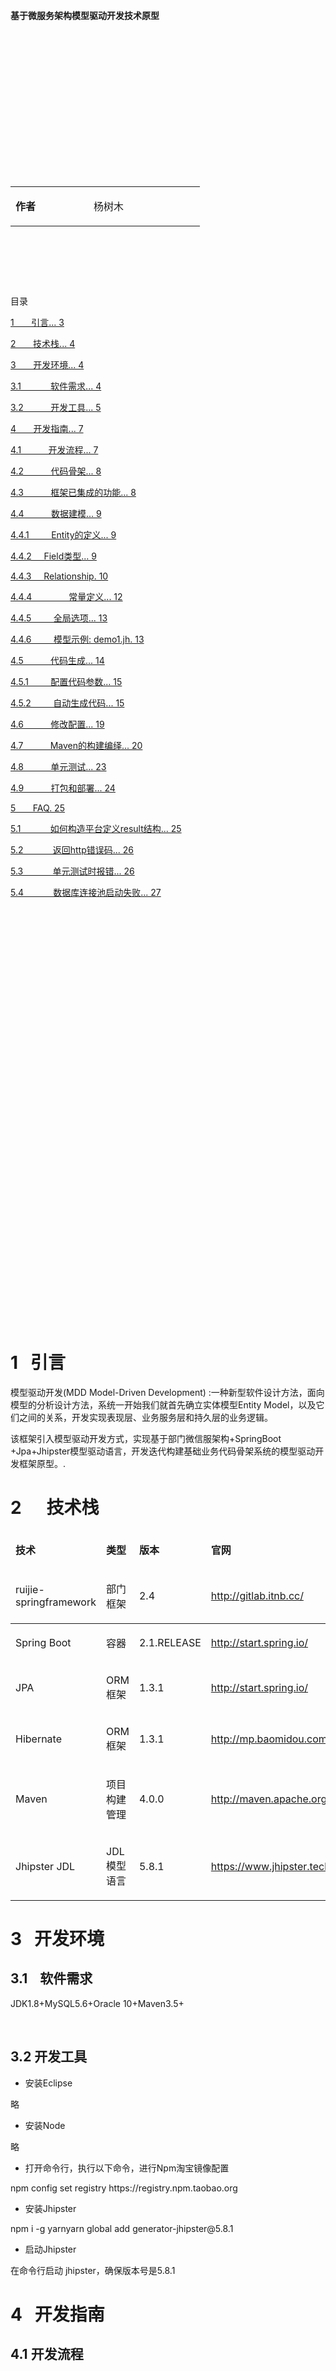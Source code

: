 <html xmlns=http://www.w3.org/1999/xhtml>
<head>   
<meta http-equiv=Content-Type content="text/html;charset=utf-8">

</meta>
</head>

<body>
<p>&nbsp;</p>

<p><strong>&nbsp;</strong></p>
<p><strong>&nbsp;</strong></p>
<p><strong>&nbsp;</strong></p>
<p><strong>&nbsp;</strong></p>
<p><strong>基于微服务架构模型驱动开发技术原型</strong></p>
<p><strong>&nbsp;</strong></p>
<p><strong>&nbsp;</strong></p>
<p><strong>&nbsp;</strong></p>
<p><strong>&nbsp;</strong></p>
<p><strong>&nbsp;</strong></p>
<p><strong>&nbsp;</strong></p>
<p><strong>&nbsp;</strong></p>
<p>&nbsp;</p>
<table>
<tbody>
<tr>
<td width="109">
<p><strong>作者</strong></p>
</td>
<td width="162">
<p>杨树木</p>
</td>
</tr>
</tbody>
</table>
<p>&nbsp;</p>
<p>&nbsp;</p>
<p>&nbsp;</p>
<p>目录</p>
<p><a href="#_Toc5487044">1&nbsp;&nbsp;&nbsp;&nbsp;&nbsp;&nbsp; 引言... 3</a></p>
<p><a href="#_Toc5487045">2&nbsp;&nbsp;&nbsp;&nbsp;&nbsp;&nbsp; 技术栈... 4</a></p>
<p><a href="#_Toc5487046">3&nbsp;&nbsp;&nbsp;&nbsp;&nbsp;&nbsp; 开发环境... 4</a></p>
<p><a href="#_Toc5487047">3.1&nbsp;&nbsp;&nbsp;&nbsp;&nbsp;&nbsp;&nbsp;&nbsp;&nbsp;&nbsp;&nbsp; 软件需求... 4</a></p>
<p><a href="#_Toc5487048">3.2&nbsp;&nbsp;&nbsp;&nbsp;&nbsp;&nbsp;&nbsp;&nbsp;&nbsp;&nbsp; 开发工具... 5</a></p>
<p><a href="#_Toc5487049">4&nbsp;&nbsp;&nbsp;&nbsp;&nbsp;&nbsp; 开发指南... 7</a></p>
<p><a href="#_Toc5487050">4.1&nbsp;&nbsp;&nbsp;&nbsp;&nbsp;&nbsp;&nbsp;&nbsp;&nbsp;&nbsp; 开发流程... 7</a></p>
<p><a href="#_Toc5487051">4.2&nbsp;&nbsp;&nbsp;&nbsp;&nbsp;&nbsp;&nbsp;&nbsp;&nbsp;&nbsp; 代码骨架... 8</a></p>
<p><a href="#_Toc5487052">4.3&nbsp;&nbsp;&nbsp;&nbsp;&nbsp;&nbsp;&nbsp;&nbsp;&nbsp;&nbsp; 框架已集成的功能... 8</a></p>
<p><a href="#_Toc5487053">4.4&nbsp;&nbsp;&nbsp;&nbsp;&nbsp;&nbsp;&nbsp;&nbsp;&nbsp;&nbsp; 数据建模... 9</a></p>
<p><a href="#_Toc5487054">4.4.1&nbsp;&nbsp;&nbsp;&nbsp;&nbsp;&nbsp;&nbsp;&nbsp; Entity的定义... 9</a></p>
<p><a href="#_Toc5487055">4.4.2&nbsp;&nbsp;&nbsp;&nbsp; Field类型... 9</a></p>
<p><a href="#_Toc5487056">4.4.3&nbsp;&nbsp;&nbsp;&nbsp; Relationship. 10</a></p>
<p><a href="#_Toc5487057">4.4.4&nbsp;&nbsp;&nbsp;&nbsp;&nbsp;&nbsp;&nbsp;&nbsp;&nbsp;&nbsp;&nbsp;&nbsp;&nbsp;&nbsp; 常量定义... 12</a></p>
<p><a href="#_Toc5487058">4.4.5&nbsp;&nbsp;&nbsp;&nbsp;&nbsp;&nbsp;&nbsp;&nbsp; 全局选项... 13</a></p>
<p><a href="#_Toc5487059">4.4.6&nbsp;&nbsp;&nbsp;&nbsp;&nbsp;&nbsp;&nbsp;&nbsp; 模型示例: demo1.jh. 13</a></p>
<p><a href="#_Toc5487060">4.5&nbsp;&nbsp;&nbsp;&nbsp;&nbsp;&nbsp;&nbsp;&nbsp;&nbsp;&nbsp; 代码生成... 14</a></p>
<p><a href="#_Toc5487061">4.5.1&nbsp;&nbsp;&nbsp;&nbsp;&nbsp;&nbsp;&nbsp;&nbsp; 配置代码参数... 15</a></p>
<p><a href="#_Toc5487062">4.5.2&nbsp;&nbsp;&nbsp;&nbsp;&nbsp;&nbsp;&nbsp;&nbsp; 自动生成代码... 15</a></p>
<p><a href="#_Toc5487063">4.6&nbsp;&nbsp;&nbsp;&nbsp;&nbsp;&nbsp;&nbsp;&nbsp;&nbsp;&nbsp; 修改配置... 19</a></p>
<p><a href="#_Toc5487064">4.7&nbsp;&nbsp;&nbsp;&nbsp;&nbsp;&nbsp;&nbsp;&nbsp;&nbsp;&nbsp; Maven的构建编绎... 20</a></p>
<p><a href="#_Toc5487065">4.8&nbsp;&nbsp;&nbsp;&nbsp;&nbsp;&nbsp;&nbsp;&nbsp;&nbsp;&nbsp; 单元测试... 23</a></p>
<p><a href="#_Toc5487066">4.9&nbsp;&nbsp;&nbsp;&nbsp;&nbsp;&nbsp;&nbsp;&nbsp;&nbsp;&nbsp; 打包和部署... 24</a></p>
<p><a href="#_Toc5487067">5&nbsp;&nbsp;&nbsp;&nbsp;&nbsp;&nbsp; FAQ. 25</a></p>
<p><a href="#_Toc5487068">5.1&nbsp;&nbsp;&nbsp;&nbsp;&nbsp;&nbsp;&nbsp;&nbsp;&nbsp;&nbsp;&nbsp; 如何构造平台定义result结构... 25</a></p>
<p><a href="#_Toc5487069">5.2&nbsp;&nbsp;&nbsp;&nbsp;&nbsp;&nbsp;&nbsp;&nbsp;&nbsp;&nbsp;&nbsp; 返回http错误码... 26</a></p>
<p><a href="#_Toc5487070">5.3&nbsp;&nbsp;&nbsp;&nbsp;&nbsp;&nbsp;&nbsp;&nbsp;&nbsp;&nbsp;&nbsp; 单元测试时报错... 26</a></p>
<p><a href="#_Toc5487071">5.4&nbsp;&nbsp;&nbsp;&nbsp;&nbsp;&nbsp;&nbsp;&nbsp;&nbsp;&nbsp;&nbsp; 数据库连接池启动失败... 27</a></p>
<p><strong>&nbsp;</strong></p>
<p><strong>&nbsp;</strong></p>
<p><strong>&nbsp;</strong></p>
<p><strong>&nbsp;</strong></p>
<p><strong>&nbsp;</strong></p>
<p>&nbsp;</p>
<p>&nbsp;</p>
<p>&nbsp;</p>
<p>&nbsp;</p>
<p>&nbsp;</p>
<p>&nbsp;</p>
<p>&nbsp;</p>
<p>&nbsp;</p>
<p>&nbsp;</p>
<p>&nbsp;</p>
<p>&nbsp;</p>
<p>&nbsp;</p>
<p>&nbsp;</p>
<p>&nbsp;</p>
<p>&nbsp;</p>
<p>&nbsp;</p>
<p>&nbsp;</p>
<h1><a name="_Toc5487044"></a>1&nbsp;&nbsp; 引言</h1>
<p>模型驱动开发(MDD Model-Driven Development) :一种新型软件设计方法，面向模型的分析设计方法，系统一开始我们就首先确立实体模型Entity Model，以及它们之间的关系，开发实现表现层、业务服务层和持久层的业务逻辑。</p>
<p>该框架引入模型驱动开发方式，实现基于部门微信服架构+SpringBoot +Jpa+Jhipster模型驱动语言，开发迭代构建基础业务代码骨架系统的模型驱动开发框架原型。.</p>
<h1><a name="_Toc5487045"></a>2&nbsp;&nbsp;&nbsp;&nbsp;&nbsp; 技术栈</h1>
<table width="671">
<thead>
<tr>
<td width="151">
<p><strong>技术</strong></p>
</td>
<td>
<p><strong>类型</strong></p>
</td>
<td>
<p><strong>版本</strong></p>
</td>
<td>
<p><strong>官网</strong></p>
</td>
</tr>
<tr>
<td width="151">
<p>ruijie-springframework</p>
</td>
<td>
<p>部门框架</p>
</td>
<td>
<p>2.4</p>
</td>
<td>
<p><a href="http://start.spring.io/">http://gitlab.itnb.cc/</a></p>
</td>
</tr>
</thead>
<tbody>
<tr>
<td width="151">
<p>Spring Boot</p>
</td>
<td>
<p>容器</p>
</td>
<td>
<p>2.1.RELEASE</p>
</td>
<td>
<p><a href="http://start.spring.io/">http://start.spring.io/</a></p>
</td>
</tr>
<tr>
<td width="151">
<p>JPA</p>
</td>
<td>
<p>ORM框架</p>
</td>
<td>
<p>1.3.1</p>
</td>
<td>
<p><a href="http://start.spring.io/">http://start.spring.io/</a></p>
</td>
</tr>
<tr>
<td width="151">
<p>Hibernate</p>
</td>
<td>
<p>ORM框架</p>
</td>
<td>
<p>1.3.1</p>
</td>
<td>
<p><a href="http://mp.baomidou.com/">http://mp.baomidou.com/</a></p>
</td>
</tr>
<tr>
<td width="151">
<p>Maven</p>
</td>
<td>
<p>项目构建管理</p>
</td>
<td>
<p>4.0.0</p>
</td>
<td>
<p><a href="http://maven.apache.org/">http://maven.apache.org</a></p>
</td>
</tr>
<tr>
<td width="151">
<p>Jhipster JDL</p>
</td>
<td>
<p>JDL模型语言</p>
</td>
<td>
<p>5.8.1</p>
</td>
<td>
<p><a href="https://www.jhipster.tech/">https://www.jhipster.tech/</a></p>
</td>
</tr>
</tbody>
</table>
<h1><a name="_Toc5487046"></a>3&nbsp;&nbsp; 开发环境</h1>
<h2><a name="_Toc5487047"></a>3.1&nbsp;&nbsp;&nbsp; 软件需求</h2>
<p>JDK1.8+MySQL5.6+Oracle 10+Maven3.5+</p>
<p>&nbsp;</p>
<h2><a name="_Toc5487048"></a><a name="_Toc480875847"></a><a name="_Toc467684223"></a>3.2 开发工具</h2>
<ul>
<li>安装Eclipse</li>
</ul>
<p>略</p>
<ul>
<li>安装Node</li>
</ul>
<p>略</p>
<ul>
<li>打开命令行，执行以下命令，进行Npm淘宝镜像配置</li>
</ul>
<p>npm config set registry https://registry.npm.taobao.org</p>
<ul>
<li>安装Jhipster</li>
</ul>
<p>npm i -g yarnyarn global add generator-jhipster@5.8.1</p>
<ul>
<li>启动Jhipster</li>
</ul>
<p>在命令行启动 jhipster，确保版本号是5.8.1</p>
<h1><a name="_Toc5487049"></a>4&nbsp;&nbsp; 开发指南</h1>
<h2><a name="_Toc5487050"></a>4.1 开发流程</h2>
<p>&nbsp;</p>
<p>&nbsp;&nbsp;&nbsp; 微服务平台除了引入成熟的技术栈，同时也将目前微服务社区的模型驱动代码生成方案引入到项目中，提高开发效率，降低开发成本，同时减轻开发人员的重复工作。上图中蓝色的部分是可以按照平台开发的指引自动构建完成。</p>
<ol>
<li>代码骨架：基于Spring Boot的单体服务架构</li>
<li>数据建模：基于JDL语法，模型驱动开发</li>
<li>生成代码：应用建模文件，生成SSH的业务代码</li>
<li>修改配置：针对不同的环境修改配置文件，连接基础服务</li>
<li>CRUD测试：使用Junit单元测试测试所有的接口</li>
<li>业务开发：在上述工作完成的基础上，开发人员可以着手开始业务开发</li>
<li>单元测试：业务开发的同时通过单元测试可以本地完成功能测试</li>
<li>打包部署：平台提供基于maven Jar打包部署方案</li>
</ol>
<p>对于1-6的步骤，可以通过模型驱动指引快速的得到一个包含所有领域对象CRUD功能、包括单元测试在内的代码。</p>
<h2><a name="_Toc5487051"></a>4.2 代码骨架</h2>
<p>微服务骨架的生成依赖于generator-jhipster，下载骨架地址</p>
<p>部门gitlab: 地址：<a href="http://gitlab.itnb.cc/">http://gitlab.itnb.cc/</a></p>
<p>实际项目直接修改将骨架的项目名和包名为实际的项目,可以批量替换骨架的appdemo名称为实际项目名称即可.</p>
<h2><a name="_Toc5487052"></a><a name="_Toc5301284"></a>4.3 框架已集成的功能</h2>
<p>微服务模型驱动骨架已完成功能集成如下:</p>
<ul>
<li>支持模型JDL建模,自动构造生成业务逻辑代码</li>
<li>支持集成部门功能组件ruijie-springframework,单点登陆验证,微服务网关注册等</li>
<li>支持数据基础操作增删改查询CRUD</li>
<li>支持单元测试CRUD</li>
<li>支持数据业务层标准接口实现定义,数据分层</li>
<li>接口数据DTO封装</li>
<li>支持数据分页查询</li>
<li>支持标准Http状态返回码</li>
<li>支持部门Result结构自己定义返回</li>
</ul>
<h2><a name="_Toc5487053"></a>4.4 数据建模</h2>
<p>业务建模是骨架开发基础，以下描述一个数据模型建型具体过程相关开发过程.</p>
<h3><a name="_Toc5487054"></a>4.4.1&nbsp; Entity的定义</h3>
<p>entity &lt;entity name&gt; {</p>
<p>&nbsp; &lt;field name&gt; &lt;type&gt; [&lt;validation&gt;*]</p>
<p>}</p>
<p>&nbsp;&nbsp;&nbsp; &lt;entity name&gt;&nbsp; 是指 Entity 的名称</p>
<p>&nbsp;&nbsp;&nbsp; &lt;field name&gt;&nbsp; 是指字段的名称</p>
<p>&nbsp;&nbsp;&nbsp; &lt;type&gt; 是指JHipster支持的字段类型</p>
<p>&nbsp;&nbsp;&nbsp; &lt;validation&gt; 字段的校验规范，可选输入。</p>
<ul>
<li>一个简单的示例</li>
</ul>
<p>entity D {</p>
<p>&nbsp; lastname String required,</p>
<p>&nbsp; firstname String required,</p>
<p>&nbsp; address String required maxlength(100),</p>
<p>&nbsp; age Integer required min(18)</p>
<p>}</p>
<h3><a name="_Toc5487055"></a>4.4.2&nbsp;&nbsp;&nbsp;&nbsp; Field类型</h3>
<p>Field类型、Java类型、数据库类型的对应关系</p>
<table>
<tbody>
<tr>
<td width="105">
<p>Jhipster类型</p>
</td>
<td width="105">
<p>Java类型</p>
</td>
<td width="102">
<p>CockRoach</p>
<p>数据库类型</p>
</td>
<td width="213">
<p>支持的校验规则</p>
</td>
</tr>
<tr>
<td width="105">
<p>Integer</p>
</td>
<td width="105">
<p>Integer</p>
</td>
<td width="102">
<p>INT</p>
</td>
<td width="213">
<p>required, min, max</p>
</td>
</tr>
<tr>
<td width="105">
<p>Long</p>
</td>
<td width="105">
<p>Long</p>
</td>
<td width="102">
<p>BIGINT</p>
</td>
<td width="213">
<p>required, min, max</p>
</td>
</tr>
<tr>
<td width="105">
<p>BigDecimal</p>
</td>
<td width="105">
<p>BigDecimal</p>
</td>
<td width="102">
<p>DECIMAL(10,2)</p>
</td>
<td width="213">
<p>required, min, max</p>
</td>
</tr>
<tr>
<td width="105">
<p>Float</p>
</td>
<td width="105">
<p>Float</p>
</td>
<td width="102">
<p>REAL</p>
</td>
<td width="213">
<p>required, min, max</p>
</td>
</tr>
<tr>
<td width="105">
<p>Double</p>
</td>
<td width="105">
<p>Double</p>
</td>
<td width="102">
<p>DOUBLE PRECISION</p>
</td>
<td width="213">
<p>required, min, max</p>
</td>
</tr>
<tr>
<td width="105">
<p>Boolean</p>
</td>
<td width="105">
<p>Boolean</p>
</td>
<td width="102">
<p>BOOL</p>
</td>
<td width="213">
<p>required</p>
</td>
</tr>
<tr>
<td width="105">
<p>String</p>
</td>
<td width="105">
<p>String</p>
</td>
<td width="102">
<p>STRING</p>
</td>
<td width="213">
<p>required, minlength, maxlength, pattern</p>
</td>
</tr>
<tr>
<td width="105">
<p>LocalDate</p>
</td>
<td width="105">
<p>LocalDate</p>
</td>
<td width="102">
<p>DATE</p>
</td>
<td width="213">
<p>required</p>
</td>
</tr>
<tr>
<td width="105">
<p>ZonedDateTime</p>
</td>
<td width="105">
<p>ZonedDateTime</p>
</td>
<td width="102">
<p>TIMESTAMP</p>
</td>
<td width="213">
<p>required</p>
</td>
</tr>
<tr>
<td width="105">
<p>Instant</p>
</td>
<td width="105">
<p>Instant</p>
</td>
<td width="102">
<p>TIMESTAMP</p>
</td>
<td width="213">
<p>required</p>
</td>
</tr>
<tr>
<td width="105">
<p>TextBlob</p>
</td>
<td width="105">
<p>String</p>
</td>
<td width="102">
<p>STRING</p>
</td>
<td width="213">
<p>required</p>
</td>
</tr>
</tbody>
</table>
<h3><a name="_Toc5487056"></a>4.4.3&nbsp;&nbsp;&nbsp;&nbsp; Relationship</h3>
<ul>
<li>Relationship的定义格式</li>
</ul>
<p>relationship (OneToMany | ManyToOne | OneToOne | ManyToMany) {</p>
<p>&nbsp; &lt;from entity&gt;[{&lt;relationship name&gt;[(&lt;display field&gt;)]}] to &lt;to entity&gt;[{&lt;relationship name&gt;[(&lt;display field&gt;)]}]</p>
<p>}</p>
<ul>
<li>可以定义的类型包括 (OneToMany | ManyToOne| OneToOne | ManyToMany)，这些类型和Hibernate中的定义一致。</li>
<li>One-to-One (双向关联)</li>
</ul>
<p>entity Driver</p>
<p>entity Car</p>
<p>relationship OneToOne {</p>
<p>&nbsp; Car{driver} to Driver{car}</p>
<p>}</p>
<ul>
<li>One-to-One (单向关联)</li>
</ul>
<p>entity Citizen</p>
<p>entity Passport</p>
<p>relationship OneToOne {</p>
<p>&nbsp; Citizen{passport} to Passport</p>
<p>}</p>
<ul>
<li>One-to-Many (双向关联)</li>
</ul>
<p>entity Owner</p>
<p>entity Car</p>
<p>relationship OneToMany {</p>
<p>&nbsp; Owner{car} to Car{owner}</p>
<p>}</p>
<ul>
<li>One-to-Many (单向关联)</li>
</ul>
<p>entity Owner</p>
<p>entity Car</p>
<p>relationship ManyToOne {</p>
<p>&nbsp; Car{owner} to Owner</p>
<p>}</p>
<ul>
<li>Many-To-One</li>
</ul>
<p>entity Owner</p>
<p>entity Car</p>
<p>relationship ManyToOne {</p>
<p>&nbsp; Car{owner} to Owner</p>
<p>}</p>
<ul>
<li>Many-To-Many</li>
</ul>
<p>entity Driver</p>
<p>entity Car</p>
<p>relationship ManyToMany {</p>
<p>&nbsp; Car{driver} to Driver{car}</p>
<p>}</p>
<ul>
<li>不建议使用ManyToMany，建议使用两个ManyToOne的关联来表达，以保持良好的扩展性</li>
<li>&lt;from entity&gt; 是关联的源Entity</li>
<li>&lt;to entity&gt; 是关联的目标Entity</li>
<li>&lt;relationship name&gt; 是指当前Entity对目标Entity关联关系挂有时命名，</li>
<li>&lt;display field&gt; 通常用于定义Entity除了代理主键外的关键标识字段，默认值为ID。这个设置会为DTO增加一个用于友好显示的字段</li>
<li>required 表示该关联关系是否必须</li>
<li>以下是一个简单的示例，Relationship的关系会应用于生成Liquibase的外键约束，生成符合Hibernate规范的Domain对象关联关系。</li>
</ul>
<p>entity Book</p>
<p>entity Author {</p>
<p>&nbsp; name String required</p>
<p>}</p>
<p>relationship OneToMany {</p>
<p>&nbsp; Author{book} to Book{writer(name) required}</p>
<p>}</p>
<h3><a name="_Toc5487057"></a>4.4.4&nbsp;&nbsp;&nbsp;&nbsp; 常量定义</h3>
<p>DEFAULT_MIN_LENGTH = 1</p>
<p>DEFAULT_MAX_LENGTH = 42</p>
<p>DEFAULT_MIN_BYTES = 20</p>
<p>DEFAULT_MAX_BYTES = 40</p>
<p>DEFAULT_MIN = 0</p>
<p>DEFAULT_MAX = 41</p>
<p>&nbsp;</p>
<p>entity A {</p>
<p>&nbsp; name String minlength(DEFAULT_MIN_LENGTH) maxlength(DEFAULT_MAX_LENGTH)</p>
<p>&nbsp; content TextBlob minbytes(DEFAULT_MIN_BYTES) maxbytes(DEFAULT_MAX_BYTES)</p>
<p>&nbsp; count Integer min(DEFAULT_MIN) max(DEFAULT_MAX)</p>
<p>}</p>
<h3><a name="_Toc5487058"></a>4.4.5&nbsp; 全局选项</h3>
<p>当前规范约定全局选项统一使用此配置，禁止修改</p>
<p>paginate * with pagination</p>
<p>service * with serviceImpl</p>
<p>dto * with mapstruct</p>
<h3><a name="_Toc5487059"></a>4.4.6&nbsp; 模型示例: demo1.jh</h3>
<p>entity Customer {</p>
<p>firstName String required minlength(1) maxlength(20),</p>
<p>&nbsp;&nbsp;&nbsp; lastName String required minlength(1) maxlength(20),</p>
<p>&nbsp;&nbsp;&nbsp; age Integer required min(0) max(200),</p>
<p>&nbsp;&nbsp;&nbsp; active Boolean required,</p>
<p>&nbsp;&nbsp;&nbsp; emailAddress String required minlength(1) maxlength(100),</p>
<p>&nbsp;&nbsp;&nbsp; dateOfBirth Instant,</p>
<p>&nbsp;&nbsp;&nbsp; country String required minlength(1) maxlength(20),</p>
<p>&nbsp;&nbsp;&nbsp; city String required minlength(1) maxlength(20),</p>
<p>&nbsp;&nbsp;&nbsp; street String required minlength(1) maxlength(200),</p>
<p>}</p>
<p>&nbsp;</p>
<p>entity Product {</p>
<p>&nbsp;&nbsp;&nbsp; code String required minlength(1) maxlength(50),</p>
<p>&nbsp;&nbsp;&nbsp; shortName String required minlength(1) maxlength(50),</p>
<p>&nbsp;&nbsp;&nbsp; longName String required minlength(1) maxlength(200),</p>
<p>&nbsp;&nbsp;&nbsp; description String required minlength(1) maxlength(200)</p>
<p>}</p>
<p>entity CustomerProduct {</p>
<p>&nbsp;&nbsp;&nbsp; amount Integer</p>
<p>}</p>
<p>relationship ManyToOne {</p>
<p>&nbsp;&nbsp;&nbsp; Customer{manager(emailAddress)} to Customer</p>
<p>}</p>
<p>relationship ManyToOne {</p>
<p>&nbsp;&nbsp;&nbsp; CustomerProduct{customer(emailAddress)} to Customer,</p>
<p>&nbsp;&nbsp;&nbsp; CustomerProduct{product(code)} to Product</p>
<p>}</p>
<p>paginate * with pagination</p>
<p>service * with serviceImpl</p>
<p>dto * with mapstruct</p>
<h2><a name="_Toc5487060"></a>4.5 代码生成</h2>
<p>在项目根文件夹（即pom.xml所在的文件夹）,执行如下操作.</p>
<h3><a name="_Toc5487061"></a>4.5.1&nbsp; 配置代码参数</h3>
<p>如果第一次生成，可以修改<strong>.yo-rc.json</strong>代码生成项目包名和项目名。</p>
<h3><a name="_Toc5487062"></a>4.5.2&nbsp; 自动生成代码</h3>
<p>使用命令行 jhipster import-jdl xxx.jh生成代码</p>
<p>一个Entity对应的代码文件包括：</p>
<ul>
<li>src\main\java\cn\com\ruijie\it\demo1\domain\CustomerProduct.java</li>
</ul>
<p>&nbsp;</p>
<ul>
<li>src\main\java\cn\com\ruijie\it\demo1\repository\CustomerProductRepository.java</li>
</ul>
<p>&nbsp;</p>
<ul>
<li>src\main\java\cn\com\ruijie\it\demo1\web\rest\CustomerProductResource.java</li>
</ul>
<p>&nbsp;</p>
<ul>
<li>src\main\java\cn\com\ruijie\it\demo1\service\CustomerProductService.java</li>
</ul>
<p>&nbsp;</p>
<ul>
<li>src\main\java\cn\com\ruijie\it\demo1\service\impl\CustomerProductServiceImpl.java</li>
</ul>
<p>&nbsp;</p>
<ul>
<li>src\main\java\cn\com\ruijie\it\demo1\service\dto\CustomerProductDTO.java</li>
</ul>
<p>&nbsp;</p>
<ul>
<li>src\main\java\cn\com\ruijie\it\demo1\service\mapper\CustomerProductMapper.java</li>
</ul>
<p>&nbsp;</p>
<ul>
<li>src\test\java\cn\com\ruijie\it\demo1\web\rest\CustomerProductResourceIntTest.java</li>
</ul>
<h2><a name="_Toc5487063"></a>4.6 修改配置</h2>
<p>修改的配置包括 application.properties 和 application-uat.properties，application-pro.properties配置数据库的地址。</p>
<p>log4j2.xml配置日志，默认北京的日志框架配置kafka的话，会同时写入日志到统一服务器。</p>
<p>application.properties配置：</p>
<p>&nbsp;</p>
<h2><a name="_Toc5487064"></a>4.7 Maven的构建编绎</h2>
<p>下载的代码骨架，只有包含骨架的源码，因此在执行单元测试或启动项目之前，一定要先进行Maven构建编绎，生成依赖包。</p>
<p>从左侧项目视图，在项目上，使用鼠标右键，选择Run As-&gt;Maven build</p>
<p>第一次会显示，如下界面：</p>
<p>填写说明如下：</p>
<p>Name：Package</p>
<p>Base directory：${selected_resource_loc}</p>
<p>Goals：clean install -DskipTests -Dcheckstyle.skip</p>
<p>点击Apply，然后点击Run，执行打包，打包成功后，可以在项目子目录target找到打包文件</p>
<h2><a name="_Toc5487065"></a>4.8 单元测试</h2>
<p>项目编绎成功后，可以左侧项目视图，右键菜单，执行单元测试： ，在项目上，使用鼠标右键，选择Run As-&gt;JUnit test</p>
<h2><a name="_Toc5487066"></a>4.9 打包和部署</h2>
<p>通过maven管理打包发布。</p>
<ul>
<li>使用命令 mvn clean package 或者使用IDE的菜单，如果要跳过单元测试则加上参数 &ndash;DskipTests</li>
</ul>
<p>和Maven的构建编绎是一样的。都是生成jar包。</p>
<ul>
<li>使用 java -jar appdemo-sevice-1.0-SNAPSHOT.jar 运行部署包</li>
</ul>
<p>如果端口冲突则可以加上参数&nbsp; --server.port=xxxxx</p>
<p>&nbsp;</p>
<ul>
<li>使用浏览器访问</li>
<li><a href="http://localhost:8990/api/my-addresses?page=0&amp;size=20&amp;sort=id,asc">http://localhost:8990/api/my-addresses?page=0&amp;size=20&amp;sort=id,asc</a></li>
</ul>
<p>对外rest接口，返回200就是成功。</p>
<p>&nbsp;</p>
<h1><a name="_Toc5487067"></a>5&nbsp;&nbsp; FAQ</h1>
<h2><a name="_Toc5487068"></a>5.1&nbsp; 如何构造平台定义result结构</h2>
<p><strong>【问题现象】返回如下平台结构</strong></p>
<p>{<br /> &nbsp;&nbsp;&nbsp;"status":"200",<br /> &nbsp;&nbsp;&nbsp;"err":"",<br /> &nbsp;&nbsp;&nbsp;data:null<br /> }</p>
<p><strong>【解决方案】</strong></p>
<p>开发人员只需要在直接在rest返回输出时，定义返回result即可</p>
<h2><a name="_Toc5487069"></a>5.2&nbsp; 返回http错误码</h2>
<p><strong>【问题现象】</strong></p>
<p><strong>返回http状态码</strong></p>
<p><strong>【解决方案】</strong></p>
<p>骨架已集成，http返回错误码，只需要AppCode定义如下：</p>
<p><strong>public</strong> <strong>static</strong> <strong>final</strong> AppDemoAppCode <strong><em>INPUT_NULL</em></strong> = <strong>new</strong> AppDemoAppCode(HttpStatus.<strong><em>BAD_REQUEST</em></strong>, "请求参数为空", "input is null",</p>
<p>&nbsp;&nbsp;&nbsp;&nbsp;&nbsp;&nbsp;&nbsp;&nbsp;&nbsp;&nbsp;&nbsp; "001");</p>
<p>&nbsp;</p>
<p>Rest层直接使用：</p>
<p>&nbsp;if (myAddressDTO.getId() == null) {</p>
<p>&nbsp;&nbsp;&nbsp;&nbsp;&nbsp;&nbsp;&nbsp;&nbsp;&nbsp;&nbsp;&nbsp; throw AppDemoAppCode.INPUT_NULL.toMsfException();</p>
<p>&nbsp;}</p>
<h2><a name="_Toc5487070"></a>5.3&nbsp; 单元测试时报错</h2>
<p><strong>【问题现象】</strong></p>
<p>&nbsp;java.lang.IllegalStateException: Failed to load ApplicationContext</p>
<p>&nbsp;&nbsp;&nbsp; at org.springframework.test.context.cache.DefaultCacheAwareContextLoaderDelegate.loadContext(DefaultCacheAwareContextLoaderDelegate.java:125)</p>
<p>&nbsp;&nbsp;&nbsp; at org.springframework.test.context.support.DefaultTestContext.getApplicationContext(DefaultTestContext.java:108)</p>
<p>&nbsp;&nbsp;&nbsp; at org.springframework.test.context.web.ServletTestExecutionListener.setUpRequestContextIfNecessary(ServletTestExecutionListener.java:190) R)]</p>
<p>&nbsp;</p>
<p><strong>【解决方案】</strong></p>
<p><strong>先maven构造build编绎项目，再执行单元测试。</strong></p>
<h2><a name="_Toc5487071"></a>5.4&nbsp; 数据库连接池启动失败</h2>
<p><strong>【问题现象】</strong></p>
<p><strong>数据库连接池,依赖北京单点登陆组件,未配置环境变量,则会启动失败</strong></p>
<p><strong>【解决方案】</strong></p>
<p>配置环境变量，env后，再运行，如果还是不生效，有些环境需要重启电脑。</p>
<p>&nbsp;</p>

</body>
</html>
